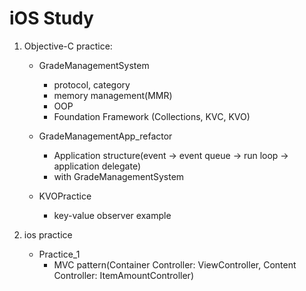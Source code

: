 # iOS Study

1. Objective-C practice: 
    * GradeManagementSystem
        - protocol, category
        - memory management(MMR)
        - OOP
        - Foundation Framework (Collections, KVC, KVO)

    * GradeManagementApp_refactor
        - Application structure(event -> event queue -> run loop -> application delegate)
        - with GradeManagementSystem

    * KVOPractice
        - key-value observer example

2. ios practice
    * Practice_1
        - MVC pattern(Container Controller: ViewController, Content Controller: ItemAmountController)